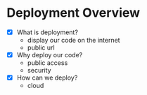 # Deployment Overview

- [x] What is deployment?
  - display our code on the internet
  - public url
- [x] Why deploy our code?
  - public access
  - security
- [x] How can we deploy?
  - cloud
